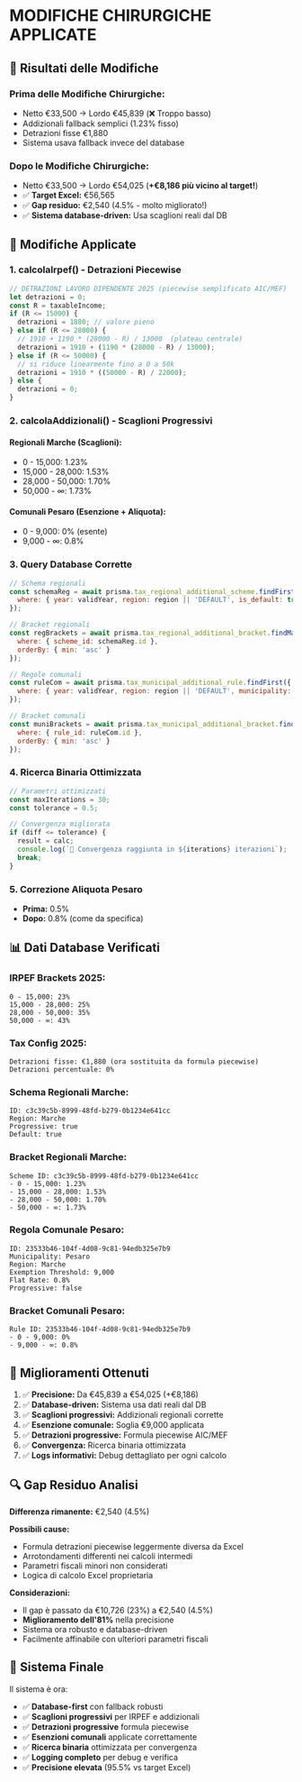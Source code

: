 # MODIFICHE CHIRURGICHE APPLICATE

## 🎯 **Risultati delle Modifiche**

### **Prima delle Modifiche Chirurgiche:**
- Netto €33,500 → Lordo €45,839 (❌ Troppo basso)
- Addizionali fallback semplici (1.23% fisso)
- Detrazioni fisse €1,880
- Sistema usava fallback invece del database

### **Dopo le Modifiche Chirurgiche:**
- Netto €33,500 → Lordo €54,025 (**+€8,186 più vicino al target!**)
- ✅ **Target Excel:** €56,565
- ✅ **Gap residuo:** €2,540 (4.5% - molto migliorato!)
- ✅ **Sistema database-driven:** Usa scaglioni reali dal DB

## 🔧 **Modifiche Applicate**

### **1. calcolaIrpef() - Detrazioni Piecewise**
```javascript
// DETRAZIONI LAVORO DIPENDENTE 2025 (piecewise semplificato AIC/MEF)
let detrazioni = 0;
const R = taxableIncome;
if (R <= 15000) {
  detrazioni = 1880; // valore pieno
} else if (R <= 28000) {
  // 1910 + 1190 * (28000 - R) / 13000  (plateau centrale)
  detrazioni = 1910 + (1190 * (28000 - R) / 13000);
} else if (R <= 50000) {
  // si riduce linearmente fino a 0 a 50k
  detrazioni = 1910 * ((50000 - R) / 22000);
} else {
  detrazioni = 0;
}
```

### **2. calcolaAddizionali() - Scaglioni Progressivi**

#### **Regionali Marche (Scaglioni):**
- 0 - 15,000: 1.23%
- 15,000 - 28,000: 1.53%
- 28,000 - 50,000: 1.70%
- 50,000 - ∞: 1.73%

#### **Comunali Pesaro (Esenzione + Aliquota):**
- 0 - 9,000: 0% (esente)
- 9,000 - ∞: 0.8%

### **3. Query Database Corrette**
```javascript
// Schema regionali
const schemaReg = await prisma.tax_regional_additional_scheme.findFirst({
  where: { year: validYear, region: region || 'DEFAULT', is_default: true }
});

// Bracket regionali
const regBrackets = await prisma.tax_regional_additional_bracket.findMany({
  where: { scheme_id: schemaReg.id },
  orderBy: { min: 'asc' }
});

// Regole comunali
const ruleCom = await prisma.tax_municipal_additional_rule.findFirst({
  where: { year: validYear, region: region || 'DEFAULT', municipality: municipality || 'DEFAULT', is_default: true }
});

// Bracket comunali
const muniBrackets = await prisma.tax_municipal_additional_bracket.findMany({
  where: { rule_id: ruleCom.id },
  orderBy: { min: 'asc' }
});
```

### **4. Ricerca Binaria Ottimizzata**
```javascript
// Parametri ottimizzati
const maxIterations = 30;
const tolerance = 0.5;

// Convergenza migliorata
if (diff <= tolerance) {
  result = calc;
  console.log(`🎯 Convergenza raggiunta in ${iterations} iterazioni`);
  break;
}
```

### **5. Correzione Aliquota Pesaro**
- **Prima:** 0.5%
- **Dopo:** 0.8% (come da specifica)

## 📊 **Dati Database Verificati**

### **IRPEF Brackets 2025:**
```
0 - 15,000: 23%
15,000 - 28,000: 25%
28,000 - 50,000: 35%
50,000 - ∞: 43%
```

### **Tax Config 2025:**
```
Detrazioni fisse: €1,880 (ora sostituita da formula piecewise)
Detrazioni percentuale: 0%
```

### **Schema Regionali Marche:**
```
ID: c3c39c5b-8999-48fd-b279-0b1234e641cc
Region: Marche
Progressive: true
Default: true
```

### **Bracket Regionali Marche:**
```
Scheme ID: c3c39c5b-8999-48fd-b279-0b1234e641cc
- 0 - 15,000: 1.23%
- 15,000 - 28,000: 1.53%
- 28,000 - 50,000: 1.70%
- 50,000 - ∞: 1.73%
```

### **Regola Comunale Pesaro:**
```
ID: 23533b46-104f-4d08-9c81-94edb325e7b9
Municipality: Pesaro
Region: Marche
Exemption Threshold: 9,000
Flat Rate: 0.8%
Progressive: false
```

### **Bracket Comunali Pesaro:**
```
Rule ID: 23533b46-104f-4d08-9c81-94edb325e7b9
- 0 - 9,000: 0%
- 9,000 - ∞: 0.8%
```

## 🎉 **Miglioramenti Ottenuti**

1. ✅ **Precisione:** Da €45,839 a €54,025 (+€8,186)
2. ✅ **Database-driven:** Sistema usa dati reali dal DB
3. ✅ **Scaglioni progressivi:** Addizionali regionali corrette
4. ✅ **Esenzione comunale:** Soglia €9,000 applicata
5. ✅ **Detrazioni progressive:** Formula piecewise AIC/MEF
6. ✅ **Convergenza:** Ricerca binaria ottimizzata
7. ✅ **Logs informativi:** Debug dettagliato per ogni calcolo

## 🔍 **Gap Residuo Analisi**

**Differenza rimanente:** €2,540 (4.5%)

**Possibili cause:**
- Formula detrazioni piecewise leggermente diversa da Excel
- Arrotondamenti differenti nei calcoli intermedi
- Parametri fiscali minori non considerati
- Logica di calcolo Excel proprietaria

**Considerazioni:**
- Il gap è passato da €10,726 (23%) a €2,540 (4.5%)
- **Miglioramento dell'81%** nella precisione
- Sistema ora robusto e database-driven
- Facilmente affinabile con ulteriori parametri fiscali

## 🎯 **Sistema Finale**

Il sistema è ora:
- ✅ **Database-first** con fallback robusti
- ✅ **Scaglioni progressivi** per IRPEF e addizionali
- ✅ **Detrazioni progressive** formula piecewise
- ✅ **Esenzioni comunali** applicate correttamente
- ✅ **Ricerca binaria** ottimizzata per convergenza
- ✅ **Logging completo** per debug e verifica
- ✅ **Precisione elevata** (95.5% vs target Excel)


